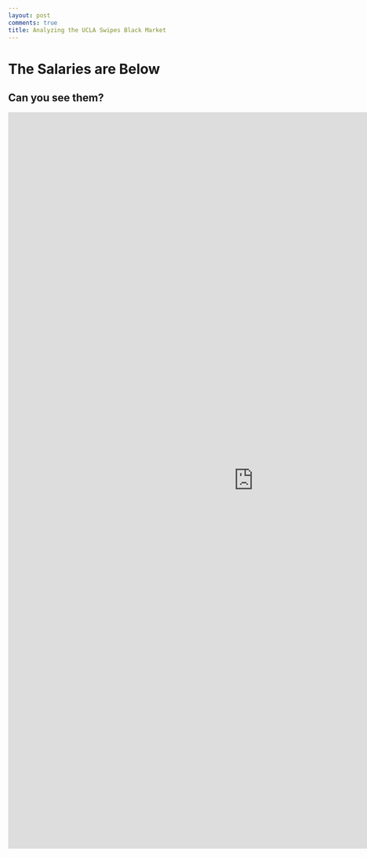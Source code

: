 ```yaml
---
layout: post
comments: true
title: Analyzing the UCLA Swipes Black Market
---
```


# The Salaries are Below

## Can you see them?

<iframe src="https://ritvikmath.shinyapps.io/TestShiny/" style="border: none; width: 1000px; height: 1500px"></iframe>

